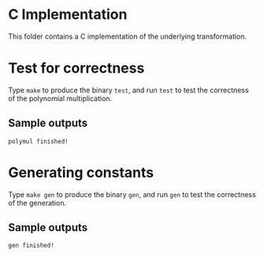 
# C Implementation

This folder contains a C implementation of the underlying transformation.

# Test for correctness
Type `make` to produce the binary `test`,
and run `test` to test the correctness of the polynomial multiplication.

## Sample outputs
```
polymul finished!
```

# Generating constants
Type `make gen` to produce the binary `gen`,
and run `gen` to test the correctness of the generation.

## Sample outputs
```
gen finished!
```

